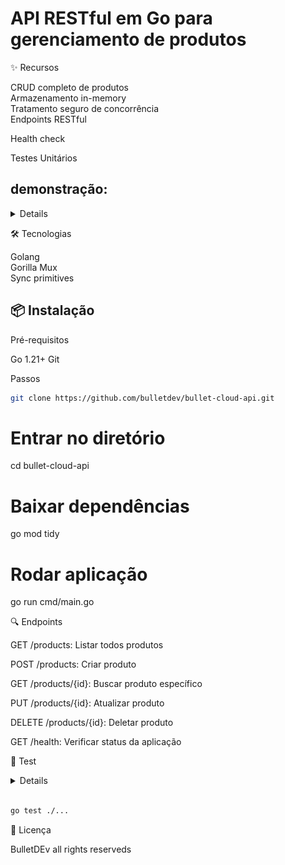 # API RESTful em Go para gerenciamento de produtos

✨ Recursos
<div>
CRUD completo de produtos
</div> 
  
<div>
Armazenamento in-memory
</div> 

<div>
Tratamento seguro de concorrência
</div> 

<div>
Endpoints RESTful
</div> 

Health check
</div> 

<div> 
Testes Unitários 

</div> 

## demonstração: 

<details>
<img src="/demo.png">
</details>

🛠 Tecnologias

<div>
Golang
</div> 

<div>  
Gorilla Mux
</div> 

<div>
Sync primitives
</div> 



## 📦 Instalação

Pré-requisitos

Go 1.21+
Git

Passos
```bash
git clone https://github.com/bulletdev/bullet-cloud-api.git
```
# Entrar no diretório
cd bullet-cloud-api

# Baixar dependências
go mod tidy

# Rodar aplicação
go run cmd/main.go





🔍 Endpoints

<div>
  
GET /products: Listar todos produtos

POST /products: Criar produto

GET /products/{id}: Buscar produto específico

PUT /products/{id}: Atualizar produto

DELETE /products/{id}: Deletar produto

GET /health: Verificar status da aplicação

</div> 

🧪 Test

<details>
<img src="/teste-ok.png">
</details>

```bash

go test ./...
```

📄 Licença

BulletDEv all rights reserveds



